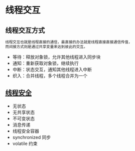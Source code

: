 # 线程交互

## 线程交互方式
```md
线程交互也就是线程直接的通信，最直接的办法就是线程直接直接通信传值，
而间接方式则是通过共享变量来达到彼此的交互。
```
* 等待：释放对象锁，允许其他线程进入同步块
* 通知：重新获取对象锁，继续执行
* 中断：状态交互，通知其他线程进入中断
* 织入：合并线程，多个线程合并为一个

## [线程安全](thread-safe/README.md)
* 无状态
* 无共享状态
* 不可变状态
* 消息传递
* 线程安全容器
* synchronized 同步
* volatile 约束

